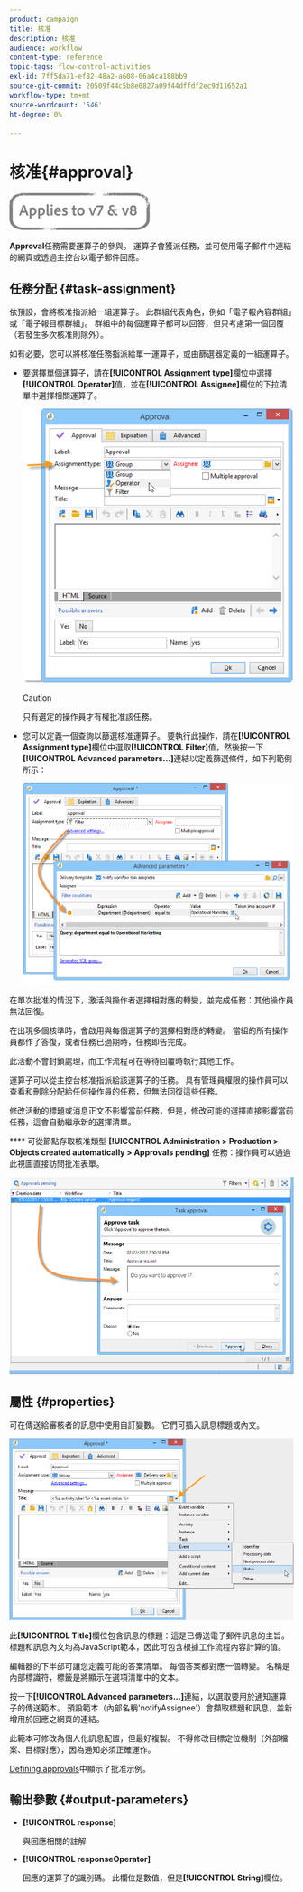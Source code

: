 ```yaml
---
product: campaign
title: 核准
description: 核准
audience: workflow
content-type: reference
topic-tags: flow-control-activities
exl-id: 7ff5da71-ef82-48a2-a608-06a4ca188bb9
source-git-commit: 20509f44c5b8e0827a09f44dffdf2ec9d11652a1
workflow-type: tm+mt
source-wordcount: '546'
ht-degree: 0%

---
```


# 核准{#approval}

![](../../assets/common.svg)

**Approval**&#x200B;任務需要運算子的參與。 運算子會獲派任務，並可使用電子郵件中連結的網頁或透過主控台以電子郵件回應。

## 任務分配 {#task-assignment}

依預設，會將核准指派給一組運算子。 此群組代表角色，例如「電子報內容群組」或「電子報目標群組」。 群組中的每個運算子都可以回答，但只考慮第一個回覆（若發生多次核准則除外）。

如有必要，您可以將核准任務指派給單一運算子，或由篩選器定義的一組運算子。

* 要選擇單個運算子，請在&#x200B;**[!UICONTROL Assignment type]**&#x200B;欄位中選擇&#x200B;**[!UICONTROL Operator]**&#x200B;值，並在&#x200B;**[!UICONTROL Assignee]**&#x200B;欄位的下拉清單中選擇相關運算子。

   ![](assets/s_advuser_validation_box_assign.png)

   >[!CAUTION]
   >
   >只有選定的操作員才有權批准該任務。

* 您可以定義一個查詢以篩選核准運算子。 要執行此操作，請在&#x200B;**[!UICONTROL Assignment type]**&#x200B;欄位中選取&#x200B;**[!UICONTROL Filter]**&#x200B;值，然後按一下&#x200B;**[!UICONTROL Advanced parameters...]**&#x200B;連結以定義篩選條件，如下列範例所示：

   ![](assets/s_advuser_validation_box_filter.png)

在單次批准的情況下，激活與操作者選擇相對應的轉變，並完成任務：其他操作員無法回復。

在出現多個核準時，會啟用與每個運算子的選擇相對應的轉變。 當組的所有操作員都作了答復，或者任務已過期時，任務即告完成。

此活動不會封鎖處理，而工作流程可在等待回覆時執行其他工作。

運算子可以從主控台核准指派給該運算子的任務。 具有管理員權限的操作員可以查看和刪除分配給任何操作員的任務，但無法回復這些任務。

修改活動的標題或消息正文不影響當前任務，但是，修改可能的選擇直接影響當前任務，這會自動繼承新的選擇清單。

**** 可從節點存取核准類型 **[!UICONTROL Administration > Production > Objects created automatically > Approvals pending]** 任務：操作員可以通過此視圖直接訪問批准表單。

![](assets/s_advuser_validation_from_console.png)

## 屬性 {#properties}

可在傳送給審核者的訊息中使用自訂變數。 它們可插入訊息標題或內文。

![](assets/edit_validation.png)

此&#x200B;**[!UICONTROL Title]**&#x200B;欄位包含訊息的標題：這是已傳送電子郵件訊息的主旨。 標題和訊息內文均為JavaScript範本，因此可包含根據工作流程內容計算的值。

編輯器的下半部可讓您定義可能的答案清單。 每個答案都對應一個轉變。 名稱是內部標識符，標籤是將顯示在選項清單中的文本。

按一下&#x200B;**[!UICONTROL Advanced parameters...]**&#x200B;連結，以選取要用於通知運算子的傳送範本。 預設範本（內部名稱&#39;notifyAssignee&#39;）會擷取標題和訊息，並新增用於回應之網頁的連結。

此範本可修改為個人化訊息配置，但最好複製。 不得修改目標定位機制（外部檔案、目標對應），因為通知必須正確運作。

[Defining approvals](defining-approvals.md)中顯示了批准示例。

## 輸出參數 {#output-parameters}

* **[!UICONTROL response]**

   與回應相關的註解

* **[!UICONTROL responseOperator]**

   回應的運算子的識別碼。 此欄位是數值，但是&#x200B;**[!UICONTROL String]**&#x200B;欄位。
